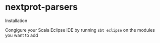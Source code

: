 nextprot-parsers
================

Installation

Congigure your Scala Eclipse IDE by running ```sbt eclipse``` on the modules you want to add
